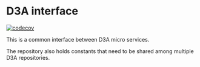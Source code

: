 # D3A interface

[![codecov](https://codecov.io/gh/gridsingularity/d3a-interface/branch/master/graph/badge.svg?token=2IGNQ2KGC5)](https://codecov.io/gh/gridsingularity/d3a-interface)

This is a common interface between D3A micro services. 

The repository also holds constants that need to be shared among multiple D3A repositories.
